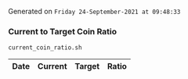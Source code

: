 Generated on `Friday 24-September-2021 at 09:48:33`

### Current to Target Coin Ratio
`current_coin_ratio.sh`

Date|Current|Target|Ratio
---|---|---|---
